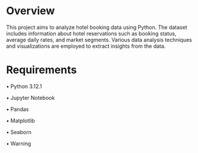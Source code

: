 # Overview
This project aims to analyze hotel booking data using Python. The dataset includes information about hotel reservations such as booking status, average daily rates, and market segments. Various data analysis techniques and visualizations are employed to extract insights from the data.

# Requirements

• Python 3.12.1

• Jupyter Notebook

• Pandas

• Matplotlib

• Seaborn

• Warning
